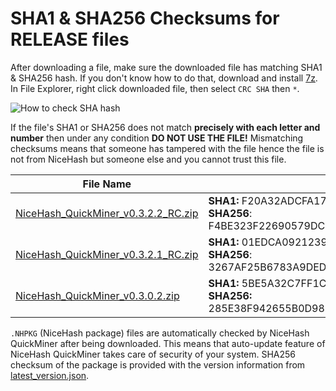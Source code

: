 # SHA1 & SHA256 Checksums for RELEASE files

After downloading a file, make sure the downloaded file has matching SHA1 & SHA256 hash. If you don't know how to do that, 
download and install [7z](https://www.7-zip.org/download.html). In File Explorer, right click downloaded file, then select `CRC SHA` then `*`.

![How to check SHA hash](https://github.com/nicehash/NiceHashQuickMiner/blob/main/checksums/howtohash.png?raw=true)

If the file's SHA1 or SHA256 does not match **precisely with each letter and number** then under any condition **DO NOT USE THE FILE!** Mismatching checksums means that someone has tampered with the file hence the file is not from NiceHash but someone else and you cannot trust this file.

File Name | Checksum
----------|--------------
[NiceHash_QuickMiner_v0.3.2.2_RC.zip](https://github.com/nicehash/NiceHashQuickMiner/releases/tag/v0.3.2.2_RC) | **SHA1:** F20A32ADCFA17012D7C36949C8A8CBA8B1176A96<br> **SHA256**: F4BE323F22690579DCF6160F8EC6E48D9F22F3739E4D5280838CB4CEF74A3957
[NiceHash_QuickMiner_v0.3.2.1_RC.zip](https://github.com/nicehash/NiceHashQuickMiner/releases/tag/v0.3.2.1_RC) | **SHA1:** 01EDCA09212394937E7A31FED6E57F5C791D3A1D<br> **SHA256**: 3267AF25B6783A9DEDF6515C144CF2C9B62A39E24CF09BED3CF4D22DEE90C877
[NiceHash_QuickMiner_v0.3.0.2.zip](https://github.com/nicehash/NiceHashQuickMiner/releases/tag/v0.3.0.2) | **SHA1:** 5BE5A32C7FF1C840B522EC0B891BABD921BF8056<br> **SHA256:** 285E38F942655B0D988F2B421CCB478E8CCAF675DCCA814D8CAB301F205AA2BA


`.NHPKG` (NiceHash package) files are automatically checked by NiceHash QuickMiner after being downloaded. This means that auto-update feature of NiceHash QuickMiner takes care of security of your system. SHA256 checksum of the package is provided with the version information from [latest_version.json](https://github.com/nicehash/NiceHashQuickMiner/blob/main/update/latest_version.json).
